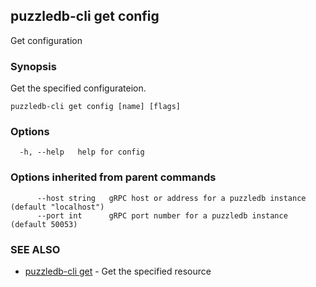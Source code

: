 ## puzzledb-cli get config

Get configuration

### Synopsis

Get the specified configurateion.

```
puzzledb-cli get config [name] [flags]
```

### Options

```
  -h, --help   help for config
```

### Options inherited from parent commands

```
      --host string   gRPC host or address for a puzzledb instance (default "localhost")
      --port int      gRPC port number for a puzzledb instance (default 50053)
```

### SEE ALSO

* [puzzledb-cli get](puzzledb-cli_get.md)	 - Get the specified resource

